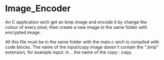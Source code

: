 # Image_Encoder
An C application wich get an bmp image and encode it by change the colour of every pixel, then create a new image in the same folder with encrypted image.

All this file must be in the same folder with the main.c wich is compiled with code blocks.
The name of the input/copy image doesn`t contain the ".bmp" extension, for example input: in .. the name of the copy : copy.
